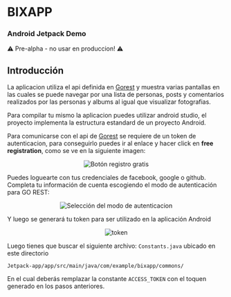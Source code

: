# BIXAPP

### Android Jetpack Demo

:warning: Pre-alpha - no usar en produccion! :warning: 

## Introducción
La aplicacion utiliza el api definida en [Gorest](https://gorest.co.in) y muestra varias pantallas
en las cuales se puede navegar por una lista de personas, posts y comentarios realizados por las personas
y albums al igual que visualizar fotografias.

Para compilar tu mismo la aplicacion puedes utilizar android studio, el proyecto implementa
la estructura estandard de un proyecto Android.

Para comunicarse con el api de [Gorest](https://gorest.co.in) se requiere de un token de autenticacion,
para conseguirlo puedes ir al enlace y hacer click en **free registration**, como se ve en la siguiente
imagen:

<p align="center">
  <img src="http://qualisys.com.co/media/github/jp1.png" alt="Botón registro gratis" />
</p>

Puedes loguearte con tus credenciales de facebook, google o github. Completa tu información de cuenta escogiendo el modo de autenticación para GO REST:

<p align="center">
  <img src="http://qualisys.com.co/media/github/jp3.png" alt="Selección del modo de autenticacion" />
</p>

Y luego se generará tu token para ser utilizado en la aplicación Android

<p align="center">
  <img src="http://qualisys.com.co/media/github/jp4.png" alt="token" />
</p>


Luego tienes que buscar el siguiente archivo: `Constants.java` ubicado en este directorio

```Jetpack-app/app/src/main/java/com/example/bixapp/commons/```

En el cual deberás remplazar la constante `ACCESS_TOKEN` con el toquen generado en los pasos anteriores.